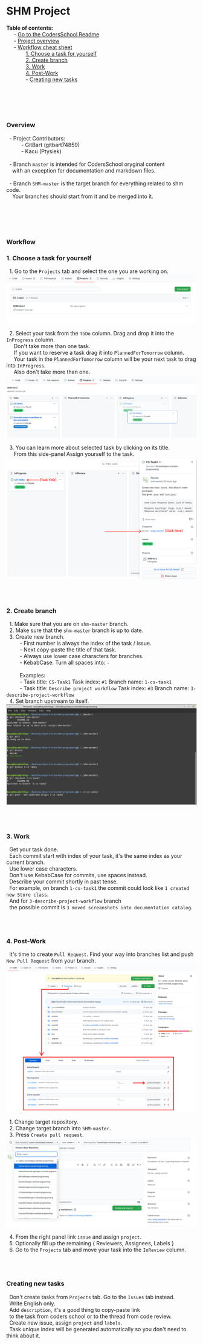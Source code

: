 # SHM Project

**Table of contents:**  
&nbsp;&nbsp;&nbsp;&nbsp; - [Go to the CodersSchool Readme](/documentation/CodersSchool/README.md) \
&nbsp;&nbsp;&nbsp;&nbsp; - [Project overview](#overview) \
&nbsp;&nbsp;&nbsp;&nbsp; - [Workflow cheat sheet](#workflow) \
&nbsp;&nbsp;&nbsp;&nbsp;&nbsp;&nbsp;&nbsp;&nbsp;&nbsp;&nbsp;&nbsp;&nbsp; [1. Choose a task for yourself](#1-choose-a-task-for-yourself) \
&nbsp;&nbsp;&nbsp;&nbsp;&nbsp;&nbsp;&nbsp;&nbsp;&nbsp;&nbsp;&nbsp;&nbsp; [2. Create branch](#2-create-branch) \
&nbsp;&nbsp;&nbsp;&nbsp;&nbsp;&nbsp;&nbsp;&nbsp;&nbsp;&nbsp;&nbsp;&nbsp; [3. Work](#3-work) \
&nbsp;&nbsp;&nbsp;&nbsp;&nbsp;&nbsp;&nbsp;&nbsp;&nbsp;&nbsp;&nbsp;&nbsp; [4. Post-Work](#4-post-work) \
&nbsp;&nbsp;&nbsp;&nbsp;&nbsp;&nbsp;&nbsp;&nbsp;&nbsp;&nbsp;&nbsp;&nbsp; - [Creating new tasks](#creating-new-tasks)



<br/><br/>
-------------
### Overview

&nbsp; - Project Contributors: \
&nbsp;&nbsp;&nbsp;&nbsp;&nbsp;&nbsp;&nbsp;&nbsp;&nbsp; - GitBart (gitbart74859) \
&nbsp;&nbsp;&nbsp;&nbsp;&nbsp;&nbsp;&nbsp;&nbsp;&nbsp; - Kacu (Ptysiek) \
&nbsp; \
&nbsp; - Branch `master` is intended for CodersSchool oryginal content \
&nbsp;&nbsp;&nbsp; with an exception for documentation and markdown files. \
&nbsp; \
&nbsp; - Branch `SHM-master` is the target branch for everything related to shm code. \
&nbsp;&nbsp;&nbsp; Your branches should start from it and be merged into it.



<br/><br/>
-------------
### Workflow
### 1. Choose a task for yourself

&nbsp; 1. Go to the `Projects` tab and select the one you are working on. 
![](/documentation/Workflow/projectTab.png)

&nbsp; 2. Select your task from the `ToDo` column. Drag and drop it into the `InProgress` column. \
&nbsp;&nbsp;&nbsp;&nbsp; Don't take more than one task. \
&nbsp;&nbsp;&nbsp;&nbsp; If you want to reserve a task drag it into `PlannedForTomorrow` column. \
&nbsp;&nbsp;&nbsp;&nbsp; Your task in the `PlannedForTomorrow` column will be your next task to drag into `InProgress`. \
&nbsp;&nbsp;&nbsp;&nbsp; Also don't take more than one.
![](/documentation/Workflow/dragNdropTask.png)

&nbsp; 3. You can learn more about selected task by clicking on its title. \
&nbsp;&nbsp;&nbsp;&nbsp; From this side-panel Assign yourself to the task. 
![](/documentation/Workflow/assign.png)



<br/><br/>
### 2. Create branch

&nbsp; 1. Make sure that you are on `shm-master` branch. \
&nbsp; 2. Make sure that the `shm-master` branch is up to date. \
&nbsp; 3. Create new branch. \
&nbsp;&nbsp;&nbsp;&nbsp;&nbsp;&nbsp;&nbsp;&nbsp; - First number is always the index of the task / issue. \
&nbsp;&nbsp;&nbsp;&nbsp;&nbsp;&nbsp;&nbsp;&nbsp; - Next copy-paste the title of that task. \
&nbsp;&nbsp;&nbsp;&nbsp;&nbsp;&nbsp;&nbsp;&nbsp; - Always use lower case characters for branches. \
&nbsp;&nbsp;&nbsp;&nbsp;&nbsp;&nbsp;&nbsp;&nbsp; - KebabCase. Turn all spaces into: `-` \
&nbsp;&nbsp;&nbsp;&nbsp; \
&nbsp;&nbsp;&nbsp;&nbsp;&nbsp;&nbsp;&nbsp;&nbsp; Examples: \
&nbsp;&nbsp;&nbsp;&nbsp;&nbsp;&nbsp;&nbsp;&nbsp; - Task title: `CS-Task1` Task index: `#1` Branch name: `1-cs-task1` \
&nbsp;&nbsp;&nbsp;&nbsp;&nbsp;&nbsp;&nbsp;&nbsp; - Task title: `Describe project workflow` Task index: `#3` Branch name: `3-describe-project-workflow` \
&nbsp; 4. Set branch upstream to itself.
![](/documentation/Workflow/createBranch.png)



<br/><br/>
### 3. Work

&nbsp; Get your task done. \
&nbsp; Each commit start with index of your task, it's the same index as your current branch. \
&nbsp; Use lower case characters. \
&nbsp; Don't use KebabCase for commits, use spaces instead. \
&nbsp; Describe your commit shortly in past tense. \
&nbsp; For example, on branch `1-cs-task1` the commit could look like `1 created new Store class`. \
&nbsp; And for `3-describe-project-workflow` branch \
&nbsp; the possible commit is `3 moved screanshots into documentation catalog`. 



<br/><br/>
### 4. Post-Work

&nbsp; It's time to create `Pull Request`. Find your way into branches list and push `New Pull Request` from your branch.
![](/documentation/Workflow/intoBranchesList.png)

&nbsp; 1. Change target repository. \
&nbsp; 2. Change target branch into `SHM-master`.  \
&nbsp; 3. Press `Create pull request`.
![](/documentation/Workflow/createPullReq.png)

&nbsp; 4. From the right panel link `issue` and assign `project`. \
&nbsp; 5. Optionally fill up the remaining { Reviewers, Assignees, Labels } \
&nbsp; 6. Go to the `Projects` tab and move your task into the `InReview` column.



<br/><br/>
### Creating new tasks 

&nbsp; Don't create tasks from `Projects` tab. Go to the `Issues` tab instead. \
&nbsp; Write English only. \
&nbsp; Add `description`, it's a good thing to copy-paste link \
&nbsp; to the task from coders school or to the thread from code review. \
&nbsp; Create new issue, assign `project` and `labels`. \
&nbsp; Task unique index will be generated automatically so you don't need to think about it.



<br/><br/>
